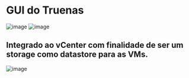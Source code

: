 


# GUI do Truenas
![image](https://github.com/user-attachments/assets/d10e9549-cb44-42a3-8370-712295c7785f)
![image](https://github.com/user-attachments/assets/4f8669fa-14ae-4645-af4c-a6d3fc982048)

## Integrado ao vCenter com finalidade de ser um storage como datastore para as VMs.
![image](https://github.com/user-attachments/assets/45d1497b-14a6-48f6-bc60-a6c6c1bc6525)
